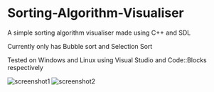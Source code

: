 # Sorting-Algorithm-Visualiser
A simple sorting algorithm visualiser made using C++ and SDL

Currently only has Bubble sort and Selection Sort

Tested on Windows and Linux using Visual Studio and Code::Blocks respectively

![screenshot1](https://github.com/YuvrajTetarwal/Sorting-Algorithm-Visualiser/blob/9325d0a795a9998b7f34a266f573b6d9f617a825/Screenshots/Screenshot%202.png)
![screenshot2](https://github.com/YuvrajTetarwal/Sorting-Algorithm-Visualiser/blob/2ec29d52235d70d4a31ebfbda2550092399d29dd/Screenshots/Screenshot%201.png)

